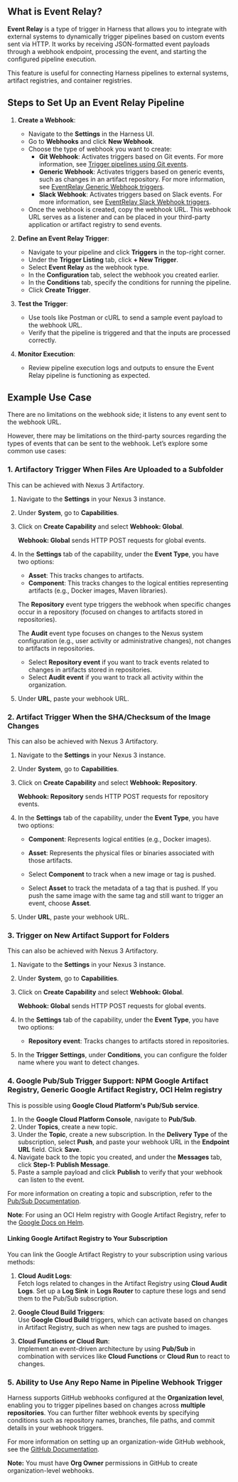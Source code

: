 ## What is Event Relay?

**Event Relay** is a type of trigger in Harness that allows you to integrate with external systems to dynamically trigger pipelines based on custom events sent via HTTP. It works by receiving JSON-formatted event payloads through a webhook endpoint, processing the event, and starting the configured pipeline execution.

This feature is useful for connecting Harness pipelines to external systems, artifact registries, and container registries.

## Steps to Set Up an Event Relay Pipeline

1. **Create a Webhook**:
   - Navigate to the **Settings** in the Harness UI.
   - Go to **Webhooks** and click **New Webhook**.
   - Choose the type of webhook you want to create:
     - **Git Webhook**: Activates triggers based on Git events. For more information, see [Trigger pipelines using Git events](https://developer.harness.io/docs/platform/triggers/triggering-pipelines).
     - **Generic Webhook**: Activates triggers based on generic events, such as changes in an artifact repository. For more information, see [EventRelay Generic Webhook triggers](https://developer.harness.io/docs/platform/triggers/trigger-pipelines-using-generic-events/).
     - **Slack Webhook**: Activates triggers based on Slack events. For more information, see [EventRelay Slack Webhook triggers](https://developer.harness.io/docs/platform/triggers/trigger-pipelines-using-slack-events).
   - Once the webhook is created, copy the webhook URL. This webhook URL serves as a listener and can be placed in your third-party application or artifact registry to send events.

2. **Define an Event Relay Trigger**:
   - Navigate to your pipeline and click **Triggers** in the top-right corner.
   - Under the **Trigger Listing** tab, click **+ New Trigger**.
   - Select **Event Relay** as the webhook type.
   - In the **Configuration** tab, select the webhook you created earlier.
   - In the **Conditions** tab, specify the conditions for running the pipeline.
   - Click **Create Trigger**.

3. **Test the Trigger**:
   - Use tools like Postman or cURL to send a sample event payload to the webhook URL.
   - Verify that the pipeline is triggered and that the inputs are processed correctly.

4. **Monitor Execution**:
   - Review pipeline execution logs and outputs to ensure the Event Relay pipeline is functioning as expected.


## Example Use Case

There are no limitations on the webhook side; it listens to any event sent to the webhook URL.

However, there may be limitations on the third-party sources regarding the types of events that can be sent to the webhook. Let’s explore some common use cases:

### 1. Artifactory Trigger When Files Are Uploaded to a Subfolder

This can be achieved with Nexus 3 Artifactory.

1. Navigate to the **Settings** in your Nexus 3 instance.
2. Under **System**, go to **Capabilities**.
3. Click on **Create Capability** and select **Webhook: Global**.

   **Webhook: Global** sends HTTP POST requests for global events.

4. In the **Settings** tab of the capability, under the **Event Type**, you have two options:
   - **Asset**: This tracks changes to artifacts.
   - **Component**: This tracks changes to the logical entities representing artifacts (e.g., Docker images, Maven libraries).

   The **Repository** event type triggers the webhook when specific changes occur in a repository (focused on changes to artifacts stored in repositories).
   
   The **Audit** event type focuses on changes to the Nexus system configuration (e.g., user activity or administrative changes), not changes to artifacts in repositories.

   - Select **Repository event** if you want to track events related to changes in artifacts stored in repositories.
   - Select **Audit event** if you want to track all activity within the organization.

5. Under **URL**, paste your webhook URL.


### 2. Artifact Trigger When the SHA/Checksum of the Image Changes

This can also be achieved with Nexus 3 Artifactory.

1. Navigate to the **Settings** in your Nexus 3 instance.
2. Under **System**, go to **Capabilities**.
3. Click on **Create Capability** and select **Webhook: Repository**.

   **Webhook: Repository** sends HTTP POST requests for repository events.

4. In the **Settings** tab of the capability, under the **Event Type**, you have two options:
   - **Component**: Represents logical entities (e.g., Docker images).
   - **Asset**: Represents the physical files or binaries associated with those artifacts.

   - Select **Component** to track when a new image or tag is pushed.
   - Select **Asset** to track the metadata of a tag that is pushed. If you push the same image with the same tag and still want to trigger an event, choose **Asset**.

5. Under **URL**, paste your webhook URL.


### 3. Trigger on New Artifact Support for Folders

This can also be achieved with Nexus 3 Artifactory.

1. Navigate to the **Settings** in your Nexus 3 instance.
2. Under **System**, go to **Capabilities**.
3. Click on **Create Capability** and select **Webhook: Global**.

   **Webhook: Global** sends HTTP POST requests for global events.

4. In the **Settings** tab of the capability, under the **Event Type**, you have two options:
   - **Repository event**: Tracks changes to artifacts stored in repositories.

5. In the **Trigger Settings**, under **Conditions**, you can configure the folder name where you want to detect changes.


### 4. Google Pub/Sub Trigger Support: NPM Google Artifact Registry, Generic Google Artifact Registry, OCI Helm registry 

This is possible using **Google Cloud Platform's Pub/Sub service**.

1. In the **Google Cloud Platform Console**, navigate to **Pub/Sub**.
2. Under **Topics**, create a new topic.
3. Under the **Topic**, create a new subscription. In the **Delivery Type** of the subscription, select **Push**, and paste your webhook URL in the **Endpoint URL** field. Click **Save**.
4. Navigate back to the topic you created, and under the **Messages** tab, click **Step-1: Publish Message**.
5. Paste a sample payload and click **Publish** to verify that your webhook can listen to the event.

For more information on creating a topic and subscription, refer to the [Pub/Sub Documentation](https://cloud.google.com/pubsub/docs/publish-message-overview).

**Note**: For using an OCI Helm registry with Google Artifact Registry, refer to the [Google Docs on Helm](https://cloud.google.com/artifact-registry/docs/helm).


#### Linking Google Artifact Registry to Your Subscription

You can link the Google Artifact Registry to your subscription using various methods:

1. **Cloud Audit Logs**:  
   Fetch logs related to changes in the Artifact Registry using **Cloud Audit Logs**. Set up a **Log Sink** in **Logs Router** to capture these logs and send them to the Pub/Sub subscription.
   
2. **Google Cloud Build Triggers**:  
   Use **Google Cloud Build** triggers, which can activate based on changes in Artifact Registry, such as when new tags are pushed to images.
   
3. **Cloud Functions or Cloud Run**:  
   Implement an event-driven architecture by using **Pub/Sub** in combination with services like **Cloud Functions** or **Cloud Run** to react to changes.


### 5. Ability to Use Any Repo Name in Pipeline Webhook Trigger

Harness supports GitHub webhooks configured at the **Organization level**, enabling you to trigger pipelines based on changes across **multiple repositories**. You can further filter webhook events by specifying conditions such as repository names, branches, file paths, and commit details in your webhook triggers.

For more information on setting up an organization-wide GitHub webhook, see the [GitHub Documentation](https://docs.github.com/en/webhooks/using-webhooks/creating-webhooks#creating-an-organization-webhook).

**Note:** You must have **Org Owner** permissions in GitHub to create organization-level webhooks.
